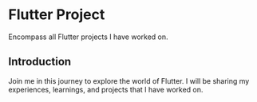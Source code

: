 # Flutter Project

Encompass all Flutter projects I have worked on.

## Introduction

Join me in this journey to explore the world of Flutter. I will be sharing my experiences, learnings, and projects that I have worked on.